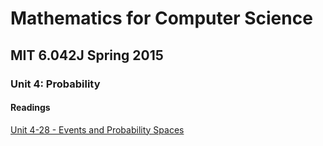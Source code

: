 # Mathematics for Computer Science
## MIT 6.042J Spring 2015
### Unit 4: Probability

#### Readings
[Unit 4-28 - Events and Probability Spaces](https://ocw.mit.edu/courses/6-042j-mathematics-for-computer-science-spring-2015/resources/mit6_042js15_session28/)  